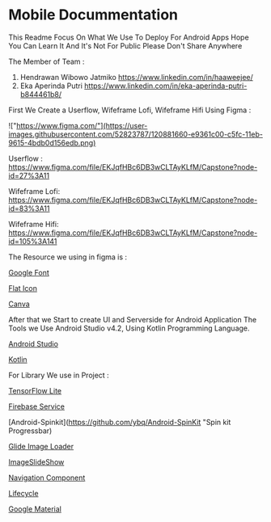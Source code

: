 # Mobile Docummentation

This Readme Focus On What We Use To Deploy For Android Apps Hope You Can Learn It And It's Not For Public Please Don't Share Anywhere

The Member of Team :
1. Hendrawan Wibowo Jatmiko https://www.linkedin.com/in/haaweejee/ 
2. Eka Aperinda Putri https://www.linkedin.com/in/eka-aperinda-putri-b844461b8/

First We Create a Userflow, Wifeframe Lofi, Wifeframe Hifi Using Figma :

!["https://www.figma.com/"](https://user-images.githubusercontent.com/52823787/120881660-e9361c00-c5fc-11eb-9615-4bdb0d156edb.png)


Userflow :
https://www.figma.com/file/EKJqfHBc6DB3wCLTAyKLfM/Capstone?node-id=27%3A11

Wifeframe Lofi:
https://www.figma.com/file/EKJqfHBc6DB3wCLTAyKLfM/Capstone?node-id=83%3A11

Wifeframe Hifi:
https://www.figma.com/file/EKJqfHBc6DB3wCLTAyKLfM/Capstone?node-id=105%3A141

The Resource we using in figma is :

[Google Font](https://fonts.google.com/ "Google Font")

[Flat Icon](https://www.flaticon.com/ "Flaticon")

[Canva](https://www.canva.com/ "Canva")

After that we Start to create UI and Serverside for Android Application The Tools we Use Android Studio v4.2, Using Kotlin Programming Language.

[Android Studio](https://developer.android.com/studio/ "Android Studio")

[Kotlin](https://kotlinlang.org/ "Kotlin")

For Library We use in Project :

[TensorFlow Lite](https://www.tensorflow.org/lite/guide/android/ "TensorFlow Lite")

[Firebase Service](https://firebase.google.com/docs "Firebase Service")

[Android-Spinkit](https://github.com/ybq/Android-SpinKit "Spin kit Progressbar)

[Glide Image Loader](https://github.com/bumptech/glide "Glide Image Loader")

[ImageSlideShow](https://github.com/denzcoskun/ImageSlideshow "ImageSlideShow")

[Navigation Component](https://developer.android.com/guide/navigation/navigation-getting-started "Navigation Component")

[Lifecycle](https://developer.android.com/jetpack/androidx/releases/lifecycle "Lifecycle")

[Google Material](https://material.io/develop/android/docs/getting-started "Google Material")
